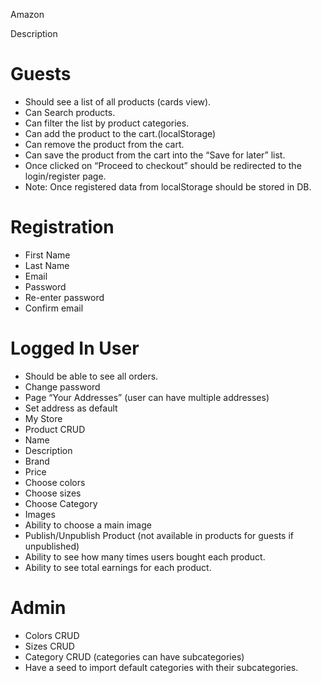 Amazon

Description

Guests
======
* Should see a list of all products (cards view).
* Can Search products.
* Can filter the list by product categories.
* Can add the product to the cart.(localStorage)
* Can remove the product from the cart.
* Can save the product from the cart into the “Save for later” list.
* Once clicked on “Proceed to checkout” should be redirected to the login/register page.
* Note: Once registered data from localStorage should be stored in DB.

Registration
============
* First Name
* Last Name
* Email
* Password
* Re-enter password
* Confirm email

Logged In User
==============
* Should be able to see all orders.
* Change password
* Page “Your Addresses” (user can have multiple addresses)
* Set address as default
* My Store
* Product CRUD
* Name
* Description
* Brand
* Price
* Choose colors
* Choose sizes
* Choose Category
* Images
* Ability to choose a main image
* Publish/Unpublish Product (not available in products for guests if unpublished)
* Ability to see how many times users bought each product.
* Ability to see total earnings for each product.

Admin
=====
* Colors CRUD
* Sizes CRUD
* Category CRUD (categories can have subcategories)
* Have a seed to import default categories with their subcategories.
